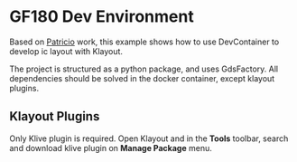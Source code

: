 # GF180 Dev Environment

Based on [Patricio](https://github.com/P-coryan/gf180-automated-design) work, this 
example shows how to use DevContainer to develop ic layout with Klayout.

The project is structured as a python package, and uses GdsFactory. All dependencies
should be solved in the docker container, except klayout plugins.

## Klayout Plugins

Only Klive plugin is required. Open Klayout and in the **Tools** toolbar, search and download 
klive plugin on **Manage Package** menu.
